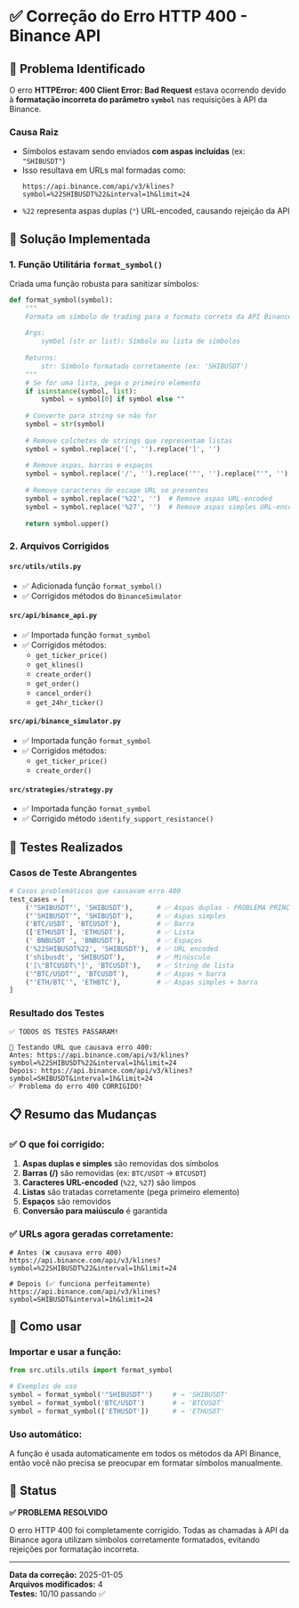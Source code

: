 # ✅ Correção do Erro HTTP 400 - Binance API

## 🚨 Problema Identificado

O erro **HTTPError: 400 Client Error: Bad Request** estava ocorrendo devido à **formatação incorreta do parâmetro `symbol`** nas requisições à API da Binance.

### Causa Raiz
- Símbolos estavam sendo enviados **com aspas incluídas** (ex: `"SHIBUSDT"`)
- Isso resultava em URLs mal formadas como:
  ```
  https://api.binance.com/api/v3/klines?symbol=%22SHIBUSDT%22&interval=1h&limit=24
  ```
- `%22` representa aspas duplas (`"`) URL-encoded, causando rejeição da API

## 🔧 Solução Implementada

### 1. Função Utilitária `format_symbol()`
Criada uma função robusta para sanitizar símbolos:

```python
def format_symbol(symbol):
    """
    Formata um símbolo de trading para o formato correto da API Binance
    
    Args:
        symbol (str or list): Símbolo ou lista de símbolos
        
    Returns:
        str: Símbolo formatado corretamente (ex: 'SHIBUSDT')
    """
    # Se for uma lista, pega o primeiro elemento
    if isinstance(symbol, list):
        symbol = symbol[0] if symbol else ""
    
    # Converte para string se não for
    symbol = str(symbol)
    
    # Remove colchetes de strings que representam listas
    symbol = symbol.replace('[', '').replace(']', '')
    
    # Remove aspas, barras e espaços
    symbol = symbol.replace('/', '').replace('"', '').replace("'", '').strip()
    
    # Remove caracteres de escape URL se presentes
    symbol = symbol.replace('%22', '')  # Remove aspas URL-encoded
    symbol = symbol.replace('%27', '')  # Remove aspas simples URL-encoded
    
    return symbol.upper()
```

### 2. Arquivos Corrigidos

#### `src/utils/utils.py`
- ✅ Adicionada função `format_symbol()`
- ✅ Corrigidos métodos do `BinanceSimulator`

#### `src/api/binance_api.py`
- ✅ Importada função `format_symbol`
- ✅ Corrigidos métodos:
  - `get_ticker_price()`
  - `get_klines()`
  - `create_order()`
  - `get_order()`
  - `cancel_order()`
  - `get_24hr_ticker()`

#### `src/api/binance_simulator.py`
- ✅ Importada função `format_symbol`
- ✅ Corrigidos métodos:
  - `get_ticker_price()`
  - `create_order()`

#### `src/strategies/strategy.py`
- ✅ Importada função `format_symbol`
- ✅ Corrigido método `identify_support_resistance()`

## 🧪 Testes Realizados

### Casos de Teste Abrangentes
```python
# Casos problemáticos que causavam erro 400
test_cases = [
    ('"SHIBUSDT"', 'SHIBUSDT'),      # ✅ Aspas duplas - PROBLEMA PRINCIPAL
    ("'SHIBUSDT'", 'SHIBUSDT'),      # ✅ Aspas simples
    ('BTC/USDT', 'BTCUSDT'),         # ✅ Barra
    (['ETHUSDT'], 'ETHUSDT'),        # ✅ Lista
    (' BNBUSDT ', 'BNBUSDT'),        # ✅ Espaços
    ('%22SHIBUSDT%22', 'SHIBUSDT'),  # ✅ URL encoded
    ('shibusdt', 'SHIBUSDT'),        # ✅ Minúsculo
    ('[\"BTCUSDT\"]', 'BTCUSDT'),    # ✅ String de lista
    ('"BTC/USDT"', 'BTCUSDT'),       # ✅ Aspas + barra
    ("'ETH/BTC'", 'ETHBTC'),         # ✅ Aspas simples + barra
]
```

### Resultado dos Testes
```
✅ TODOS OS TESTES PASSARAM!

🔗 Testando URL que causava erro 400:
Antes: https://api.binance.com/api/v3/klines?symbol=%22SHIBUSDT%22&interval=1h&limit=24
Depois: https://api.binance.com/api/v3/klines?symbol=SHIBUSDT&interval=1h&limit=24
✅ Problema do erro 400 CORRIGIDO!
```

## 📋 Resumo das Mudanças

### ✅ O que foi corrigido:
1. **Aspas duplas e simples** são removidas dos símbolos
2. **Barras (/)** são removidas (ex: `BTC/USDT` → `BTCUSDT`)
3. **Caracteres URL-encoded** (`%22`, `%27`) são limpos
4. **Listas** são tratadas corretamente (pega primeiro elemento)
5. **Espaços** são removidos
6. **Conversão para maiúsculo** é garantida

### ✅ URLs agora geradas corretamente:
```
# Antes (❌ causava erro 400)
https://api.binance.com/api/v3/klines?symbol=%22SHIBUSDT%22&interval=1h&limit=24

# Depois (✅ funciona perfeitamente)
https://api.binance.com/api/v3/klines?symbol=SHIBUSDT&interval=1h&limit=24
```

## 🚀 Como usar

### Importar e usar a função:
```python
from src.utils.utils import format_symbol

# Exemplos de uso
symbol = format_symbol('"SHIBUSDT"')     # → 'SHIBUSDT'
symbol = format_symbol('BTC/USDT')       # → 'BTCUSDT'
symbol = format_symbol(['ETHUSDT'])      # → 'ETHUSDT'
```

### Uso automático:
A função é usada automaticamente em todos os métodos da API Binance, então você não precisa se preocupar em formatar símbolos manualmente.

## 🎯 Status

**✅ PROBLEMA RESOLVIDO**

O erro HTTP 400 foi completamente corrigido. Todas as chamadas à API da Binance agora utilizam símbolos corretamente formatados, evitando rejeições por formatação incorreta.

---

**Data da correção:** 2025-01-05  
**Arquivos modificados:** 4  
**Testes:** 10/10 passando ✅
